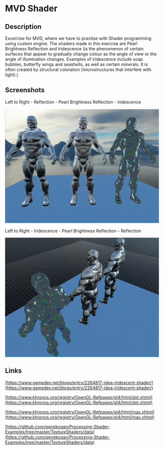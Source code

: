 # MVD Shader
## Description
Excercise for MVD, where we have to practise with Shader programming using custom engine.
The shaders made in this exercise are Pearl Brightness Reflection and Iridescence (is the phenomenon of certain surfaces that appear to gradually change colour as the angle of view or the angle of illumination changes. Examples of iridescence include soap bubbles, butterfly wings and seashells, as well as certain minerals. It is often created by structural coloration (microstructures that interfere with light).).

## Screenshots

Left to Right - Reflection - Pearl Brightness Reflection - Iridescence

![alt front](https://github.com/lauriChu/MVD_FirstCustomShader/blob/master/MVD_15_Shadows-master/1.PNG)

Left to RIght - Iridescence - Pearl Brightness Reflection - Reflection

![alt back](https://github.com/lauriChu/MVD_FirstCustomShader/blob/master/MVD_15_Shadows-master/2.PNG)

## Links
[https://www.gamedev.net/blogs/entry/2264817-idea-iridescent-shader/](https://www.gamedev.net/blogs/entry/2264817-idea-iridescent-shader/)

[https://www.khronos.org/registry/OpenGL-Refpages/gl4/html/dot.xhtml](https://www.khronos.org/registry/OpenGL-Refpages/gl4/html/dot.xhtml)

[https://www.khronos.org/registry/OpenGL-Refpages/gl4/html/max.xhtml](https://www.khronos.org/registry/OpenGL-Refpages/gl4/html/max.xhtml)

[https://github.com/genekogan/Processing-Shader-Examples/tree/master/TextureShaders/data](https://github.com/genekogan/Processing-Shader-Examples/tree/master/TextureShaders/data)


